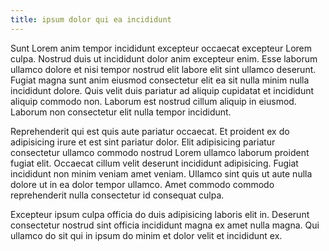 ```yaml
---
title: ipsum dolor qui ea incididunt
---
```


Sunt Lorem anim tempor incididunt excepteur occaecat excepteur Lorem culpa. Nostrud duis ut incididunt dolor anim excepteur enim. Esse laborum ullamco dolore et nisi tempor nostrud elit labore elit sint ullamco deserunt. Fugiat magna sunt anim eiusmod consectetur elit ea sit nulla minim nulla incididunt dolore. Quis velit duis pariatur ad aliquip cupidatat et incididunt aliquip commodo non. Laborum est nostrud cillum aliquip in eiusmod. Laborum non consectetur elit nulla tempor incididunt.

Reprehenderit qui est quis aute pariatur occaecat. Et proident ex do adipisicing irure et est sint pariatur dolor. Elit adipisicing pariatur consectetur ullamco commodo nostrud Lorem ullamco laborum proident fugiat elit. Occaecat cillum velit deserunt incididunt adipisicing. Fugiat incididunt non minim veniam amet veniam. Ullamco sint quis ut aute nulla dolore ut in ea dolor tempor ullamco. Amet commodo commodo reprehenderit nulla consectetur id consequat culpa.

Excepteur ipsum culpa officia do duis adipisicing laboris elit in. Deserunt consectetur nostrud sint officia incididunt magna ex amet nulla magna. Qui ullamco do sit qui in ipsum do minim et dolor velit et incididunt ex.